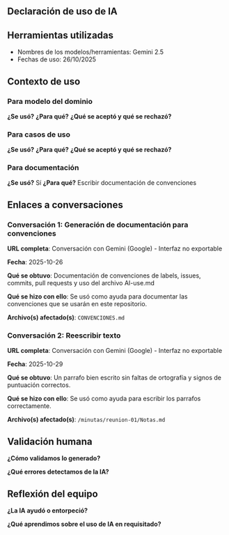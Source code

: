 ## Declaración de uso de IA

## Herramientas utilizadas
- Nombres de los modelos/herramientas: Gemini 2.5
- Fechas de uso: 26/10/2025

## Contexto de uso

### Para modelo del dominio
**¿Se usó?** 
**¿Para qué?** 
**¿Qué se aceptó y qué se rechazó?** 

### Para casos de uso
**¿Se usó?** 
**¿Para qué?** 
**¿Qué se aceptó y qué se rechazó?** 

### Para documentación
**¿Se usó?** Sí
**¿Para qué?** Escribir documentación de convenciones

## Enlaces a conversaciones

### Conversación 1: Generación de documentación para convenciones
**URL completa**: Conversación con Gemini (Google) - Interfaz no exportable

**Fecha**: 2025-10-26

**Qué se obtuvo**: Documentación de convenciones de labels, issues, commits, pull requests y uso del archivo AI-use.md

**Qué se hizo con ello**: Se usó como ayuda para documentar las convenciones que se usarán en este repositorio.

**Archivo(s) afectado(s)**: `CONVENCIONES.md`

### Conversación 2: Reescribir texto
**URL completa**: Conversación con Gemini (Google) - Interfaz no exportable

**Fecha**: 2025-10-29

**Qué se obtuvo**: Un parrafo bien escrito sin faltas de ortografía y signos de puntuación correctos.

**Qué se hizo con ello**: Se usó como ayuda para escribir los parrafos correctamente.

**Archivo(s) afectado(s)**: `/minutas/reunion-01/Notas.md`


## Validación humana

**¿Cómo validamos lo generado?**


**¿Qué errores detectamos de la IA?**


## Reflexión del equipo

**¿La IA ayudó o entorpeció?**


**¿Qué aprendimos sobre el uso de IA en requisitado?**
